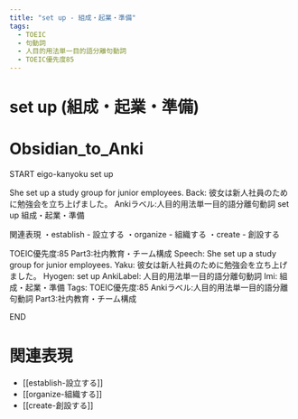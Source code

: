 ```yaml
---
title: "set up - 組成・起業・準備"
tags:
  - TOEIC
  - 句動詞
  - 人目的用法単一目的語分離句動詞
  - TOEIC優先度85
---
```


# set up (組成・起業・準備)

# Obsidian_to_Anki
START
eigo-kanyoku
set up

She set up a study group for junior employees.
Back: 
彼女は新人社員のために勉強会を立ち上げました。
Ankiラベル:人目的用法単一目的語分離句動詞
set up
組成・起業・準備

関連表現
・establish - 設立する
・organize - 組織する
・create - 創設する

TOEIC優先度:85
Part3:社内教育・チーム構成
Speech: She set up a study group for junior employees.
Yaku: 彼女は新人社員のために勉強会を立ち上げました。
Hyogen: set up
AnkiLabel: 人目的用法単一目的語分離句動詞
Imi: 組成・起業・準備
Tags: TOEIC優先度:85 Ankiラベル:人目的用法単一目的語分離句動詞 Part3:社内教育・チーム構成
<!--ID: 1752329955128-->
END

# 関連表現
- [[establish-設立する]]
- [[organize-組織する]]
- [[create-創設する]] 